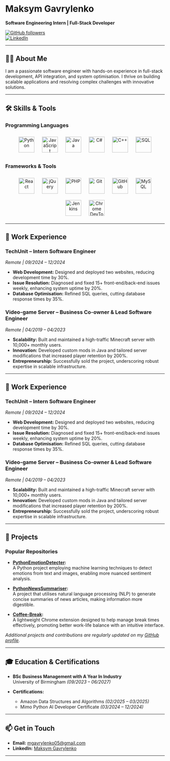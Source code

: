 # Maksym Gavrylenko  
**Software Engineering Intern | Full-Stack Developer**

[![GitHub followers](https://img.shields.io/github/followers/yourusername?label=Follow&style=social)](https://github.com/Juuzoe)  
[![LinkedIn](https://img.shields.io/badge/LinkedIn-Connect-blue)](https://www.linkedin.com/in/maksym-gavrylenko/)

---

## 👨‍💻 About Me
I am a passionate software engineer with hands-on experience in full-stack development, API integration, and system optimisation. I thrive on building scalable applications and resolving complex challenges with innovative solutions.  

---

## 🛠 Skills & Tools

### Programming Languages

<p align="center">
  <img src="https://cdn.simpleicons.org/python" alt="Python" width="50" style="margin: 10px;">
  <img src="https://cdn.simpleicons.org/javascript" alt="JavaScript" width="50" style="margin: 10px;">
  <img src="https://cdn.jsdelivr.net/gh/devicons/devicon/icons/java/java-original.svg" alt="Java" width="50" style="margin: 10px;">
  <img src="https://cdn.jsdelivr.net/gh/devicons/devicon/icons/csharp/csharp-original.svg" alt="C#" width="50" style="margin: 10px;">
  <img src="https://cdn.simpleicons.org/cplusplus" alt="C++" width="50" style="margin: 10px;">
  <img src="https://upload.wikimedia.org/wikipedia/commons/2/2f/SQL_logo.svg" alt="SQL" width="50" style="margin: 10px;">
</p>

### Frameworks & Tools

<p align="center">
  <img src="https://cdn.simpleicons.org/react" alt="React" width="50" style="margin: 10px;">
  <img src="https://cdn.simpleicons.org/jquery" alt="jQuery" width="50" style="margin: 10px;">
  <img src="https://cdn.simpleicons.org/php" alt="PHP" width="50" style="margin: 10px;">
  <img src="https://cdn.simpleicons.org/git" alt="Git" width="50" style="margin: 10px;">
  <img src="https://cdn.simpleicons.org/github" alt="GitHub" width="50" style="margin: 10px;">
  <img src="https://cdn.simpleicons.org/mysql" alt="MySQL" width="50" style="margin: 10px;">
  <img src="https://cdn.simpleicons.org/jenkins" alt="Jenkins" width="50" style="margin: 10px;">
  <img src="https://cdn.simpleicons.org/googlechrome" alt="Chrome DevTools" width="50" style="margin: 10px;">
</p>

---

## 💼 Work Experience

### TechUnit – Intern Software Engineer  
*Remote | 09/2024 – 12/2024*  
- **Web Development:** Designed and deployed two websites, reducing development time by 30%.
- **Issue Resolution:** Diagnosed and fixed 15+ front-end/back-end issues weekly, enhancing system uptime by 20%.
- **Database Optimisation:** Refined SQL queries, cutting database response times by 35%.

### Video-game Server – Business Co-owner & Lead Software Engineer  
*Remote | 04/2019 – 04/2023*  
- **Scalability:** Built and maintained a high-traffic Minecraft server with 10,000+ monthly users.
- **Innovation:** Developed custom mods in Java and tailored server modifications that increased player retention by 200%.
- **Entrepreneurship:** Successfully sold the project, underscoring robust expertise in scalable infrastructure.

---
## 💼 Work Experience

### TechUnit – Intern Software Engineer  
*Remote | 09/2024 – 12/2024*  
- **Web Development:** Designed and deployed two websites, reducing development time by 30%.
- **Issue Resolution:** Diagnosed and fixed 15+ front-end/back-end issues weekly, enhancing system uptime by 20%.
- **Database Optimisation:** Refined SQL queries, cutting database response times by 35%.

### Video-game Server – Business Co-owner & Lead Software Engineer  
*Remote | 04/2019 – 04/2023*  
- **Scalability:** Built and maintained a high-traffic Minecraft server with 10,000+ monthly users.
- **Innovation:** Developed custom mods in Java and tailored server modifications that increased player retention by 200%.
- **Entrepreneurship:** Successfully sold the project, underscoring robust expertise in scalable infrastructure.

---

## 🚀 Projects

### Popular Repositories
- **[PythonEmotionDetecter](https://github.com/Juuzoe/PythonEmotionDetecter):**  
  A Python project employing machine learning techniques to detect emotions from text and images, enabling more nuanced sentiment analysis.

- **[PythonNewsSummariser](https://github.com/Juuzoe/PythonNewsSummariser):**  
  A project that utilises natural language processing (NLP) to generate concise summaries of news articles, making information more digestible.

- **[Coffee-Break](https://github.com/Juuzoe/Coffee-Break):**  
  A lightweight Chrome extension designed to help manage break times effectively, promoting better work-life balance with an intuitive interface.

*Additional projects and contributions are regularly updated on my [GitHub profile](https://github.com/Juuzoe).*

---

## 🎓 Education & Certifications

- **BSc Business Management with A Year In Industry**  
  University of Birmingham *(09/2023 – 06/2027)*

- **Certifications:**  
  - Amazon Data Structures and Algorithms *(02/2025 – 03/2025)*  
  - Mimo Python AI Developer Certificate *(03/2024 – 12/2024)*

---

## 📫 Get in Touch

- **Email:** [mgavrylenko05@gmail.com](mailto:mgavrylenko05@gmail.com)  
- **LinkedIn:** [Maksym Gavrylenko](https://www.linkedin.com/in/maksym-gavrylenko/)

---
